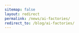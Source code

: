 ```yaml
---
sitemap: false
layout: redirect
permalink: /news/ai-factories/
redirect_to: /blog/ai-factories/
---
```

